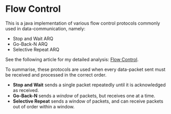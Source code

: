 # Flow Control

This is a java implementation of various flow control protocols commonly used in data-communication, namely:
* Stop and Wait ARQ
* Go-Back-N ARQ
* Selective Repeat ARQ

See the following article for my detailed analysis:
[Flow Control](http://nolanar.github.io/articles/flow-control.html).

To summarise, these protocols are used when every data-packet sent must be received and processed in the correct order.
* **Stop and Wait** sends a single packet repeatedly until it is acknowledged as received.
* **Go-Back-N** sends a *window* of packets, but receives one at a time.
* **Selective Repeat** sends a window of packets, and can receive packets out of order within a window.
